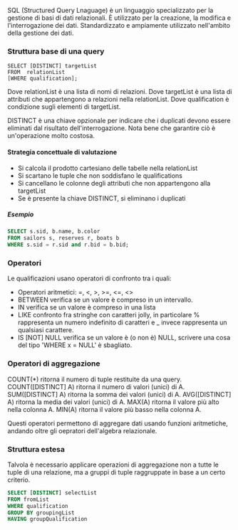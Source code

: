 SQL (Structured Query Lnaguage) è un linguaggio specializzato per la gestione di basi di dati relazionali. È utilizzato per la creazione, la modifica e l'interrogazione dei dati.
Standardizzato e ampiamente utilizzato nell'ambito della gestione dei dati.

### Struttura base di una query
```mysql
SELECT [DISTINCT] targetList
FROM  relationList
[WHERE qualification];
```
Dove relationList è una lista di nomi di relazioni.
Dove targetList è una lista di attributi che appartengono a relazioni nella relationList.
Dove qualification è condizione sugli elementi di targetList.

DISTINCT è una chiave opzionale per indicare che i duplicati devono essere eliminati dal risultato dell'interrogazione. Nota bene che garantire ciò è un'operazione molto costosa.

#### Strategia concettuale di valutazione
- Si calcola il prodotto cartesiano delle tabelle nella relationList
- Si scartano le tuple che non soddisfano le qualifications
- Si cancellano le colonne degli attributi che non appartengono alla targetList
- Se è presente la chiave DISTINCT, si eliminano i duplicati

##### Esempio
```sql
SELECT s.sid, b.name, b.color
FROM sailors s, reserves r, boats b
WHERE s.sid = r.sid and r.bid = b.bid;
```

### Operatori
Le qualificazioni usano operatori di confronto tra i quali:
- Operatori aritmetici: =, <, >, >=, <=, <>
- BETWEEN verifica se un valore è compreso in un intervallo.
- IN verifica se un valore è compreso in una lista
- LIKE confronto fra stringhe con caratteri jolly, in particolare % rappresenta un numero indefinito di caratteri e _ invece rappresenta un qualsiasi carattere.
- IS \[NOT\] NULL verifica se un valore è (o non è) NULL, scrivere una cosa del tipo 'WHERE x = NULL' è sbagliato.
### Operatori di aggregazione
COUNT(\*) ritorna il numero di tuple restituite da una query.
COUNT(\[DISTINCT\] A) ritorna il numero di valori (unici) di A.
SUM(\[DISTINCT\] A) ritorna la somma dei valori (unici) di A.
AVG(\[DISTINCT\] A) ritorna la media dei valori (unici) di A.
MAX(A) ritorna il valore più alto nella colonna A.
MIN(A) ritorna il valore più basso nella colonna A.

Questi operatori permettono di aggregare dati usando funzioni aritmetiche, andando oltre gli oepratori dell'algebra relazionale.

### Struttura estesa
Talvola è necessario applicare operazioni di aggregazione non a tutte le tuple di una relazione, ma a gruppi di tuple raggruppate in base a un certo criterio.

```sql
SELECT [DISTINCT] selectList
FROM fromList
WHERE qualification
GROUP BY groupingList
HAVING groupQualification
```
